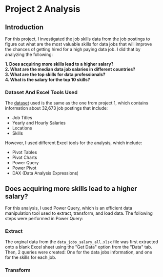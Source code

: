 # Project 2 Analysis

## Introduction

For this project, I investigated the job skills data from the job postings to figure out what are the most valuable skills for data jobs that will improve the chances of getting hired for a high paying data job. I did that by analyzing the following:  

**1. Does acquiring more skills lead to a higher salary?**  
**2. What are the median data job salaries in different countries?**  
**3. What are the top skills for data professionals?**  
**4. What is the salary for the top 10 skills?**  

### Dataset And Excel Tools Used

The [dataset](https://github.com/simonhsieh999/Excel_Project_Data_Analytics/blob/main/Project_2-Analysis/data_jobs_salary_all.xlsx) used is the same as the one from project 1, which contains information about 32,673 job postings that include:
* Job Titles
* Yearly and Hourly Salaries
* Locations
* Skills

However, I used different Excel tools for the analysis, which include:
* Pivot Tables
* Pivot Charts
* Power Query
* Power Pivot
* DAX (Data Analysis Expressions)

## Does acquiring more skills lead to a higher salary?

For this analysis, I used Power Query, which is an efficient data manipulation tool used to extract, transform, and load data. The following steps were performed in Power Query:

### Extract

The orginal data from the `data_jobs_salary_all.xlsx` file was first extracted onto a blank Excel sheet using the "Get Data" option from the "Data" tab. Then, 2 queries were created: One for the data jobs information, and one for the skills for each job.

### Transform




